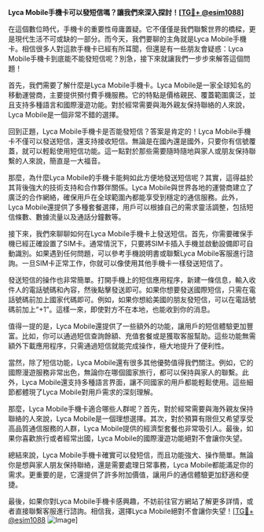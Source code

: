 **Lyca Mobile手機卡可以發短信嗎？讓我們來深入探討！[[TG💪+ @esim1088](https://t.me/s/esim1088)]**

在這個數位時代，手機卡的重要性毋庸置疑。它不僅僅是我們聯繫世界的橋樑，更是現代生活不可或缺的一部分。而今天，我們要聊的主角就是Lyca Mobile手機卡。相信很多人對這款手機卡已經有所耳聞，但還是有一些朋友會疑惑：Lyca Mobile手機卡到底能不能發短信呢？別急，接下來就讓我們一步步來解答這個問題！

首先，我們需要了解什麼是Lyca Mobile手機卡。Lyca Mobile是一家全球知名的移動運營商，主要提供預付費手機服務。它的特點是價格親民、覆蓋範圍廣泛，並且支持多種語言和國際漫遊功能。對於經常需要與海外親友保持聯絡的人來說，Lyca Mobile是一個非常不錯的選擇。

回到正題，Lyca Mobile手機卡是否能發短信？答案是肯定的！Lyca Mobile手機卡不僅可以發送短信，還支持接收短信。無論是在國內還是國外，只要你有信號覆蓋，就可以輕鬆使用短信功能。這一點對於那些需要隨時隨地與家人或朋友保持聯繫的人來說，簡直是一大福音。

那麼，為什麼Lyca Mobile的手機卡能夠如此方便地發送短信呢？其實，這得益於其背後強大的技術支持和合作夥伴關係。Lyca Mobile與世界各地的運營商建立了廣泛的合作網絡，確保用戶在全球範圍內都能享受到穩定的通信服務。此外，Lyca Mobile還提供了多種套餐選擇，用戶可以根據自己的需求靈活調整，包括短信條數、數據流量以及通話分鐘數等。

接下來，我們來聊聊如何在Lyca Mobile手機卡上發送短信。首先，你需要確保手機已經正確設置了SIM卡。通常情況下，只要將SIM卡插入手機並啟動設備即可自動識別。如果遇到任何問題，可以參考手機說明書或聯繫Lyca Mobile客服進行諮詢。一旦SIM卡正常工作，你就可以像使用其他手機卡一樣發送短信了。

發送短信的操作也非常簡單。打開手機上的短信應用程序，新建一條信息，輸入收件人的電話號碼和內容，然後點擊發送即可。如果你想要發送國際短信，只需在電話號碼前加上國家代碼即可。例如，如果你想給美國的朋友發短信，可以在電話號碼前加上“+1”。這樣一來，即使對方不在本地，也能收到你的消息。

值得一提的是，Lyca Mobile還提供了一些額外的功能，讓用戶的短信體驗更加豐富。比如，你可以通過短信查詢餘額、充值套餐或是獲取客服幫助。這些功能無需額外下載應用程序，只需通過短信就能完成操作，極大地提升了便利性。

當然，除了短信功能，Lyca Mobile還有很多其他優勢值得我們關注。例如，它的國際漫遊服務非常出色，無論你在哪個國家旅行，都可以保持與家人的聯繫。此外，Lyca Mobile還支持多種語言界面，讓不同國家的用戶都能輕鬆使用。這些細節都體現了Lyca Mobile對用戶需求的深刻理解。

那麼，Lyca Mobile手機卡適合哪些人群呢？首先，對於經常需要與海外親友保持聯絡的人來說，Lyca Mobile是一個理想選擇。其次，對於預算有限但又希望享受高品質通信服務的人群，Lyca Mobile提供的經濟型套餐也非常吸引人。最後，如果你喜歡旅行或者經常出國，Lyca Mobile的國際漫遊功能絕對不會讓你失望。

總結來說，Lyca Mobile手機卡確實可以發短信，而且功能強大、操作簡單。無論你是想與家人朋友保持聯絡，還是需要處理日常事務，Lyca Mobile都能滿足你的需求。更重要的是，它還提供了許多附加價值，讓用戶的通信體驗更加舒適和便捷。

最後，如果你對Lyca Mobile手機卡感興趣，不妨前往官方網站了解更多詳情，或者直接聯繫客服進行諮詢。相信我，選擇Lyca Mobile絕對不會讓你失望！[[TG💪+ @esim1088](https://t.me/s/esim1088) ![Image](https://i.postimg.cc/4NQfJmqS/Snipaste-2025-05-13-00-14-12.png)]